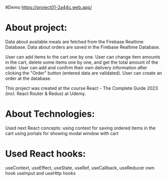 #Demo 
https://project01-2a44c.web.app/
# About project:
Data about available meals are fetched from the Firebase Realtime Database.
Data about orders are saved in the Firebase Realtime Database.

User can add items to the cart one by one.
User can change item amounts in the cart, delete some items one by one, and get the total amount of the order.
User can add and confirm their own delivery information after clicking the "Order" button (entered data are validated).
User can create an order at the database.

This project was created at the course React - The Complete Guide 2023 (incl. React Router & Redux) at Udemy.

# About Technologies:
Used next React concepts:
using context for saving ordered items in the cart
using portals for showing modal window with cart

# Used React hooks:
useContext, useEffect, useState, useRef, useCallback, useReducer
own hook useInput and useHttp hooks
